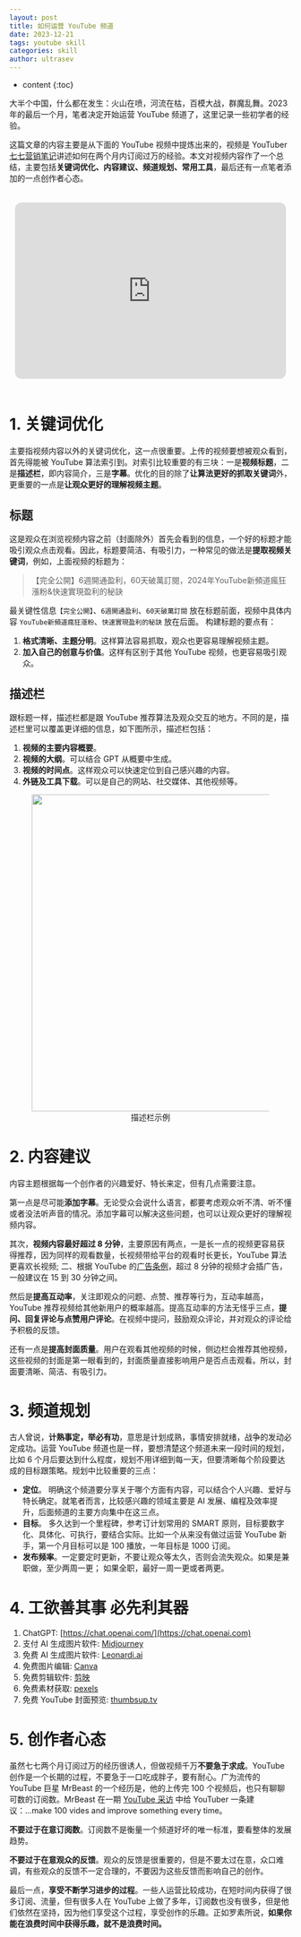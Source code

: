 ```yaml
---
layout: post
title: 如何运营 YouTube 频道
date: 2023-12-21
tags: youtube skill
categories: skill
author: ultrasev
---
```

* content
{:toc}


大半个中国，什么都在发生：火山在喷，河流在枯，百模大战，群魔乱舞。2023 年的最后一个月，笔者决定开始运营 YouTube 频道了，这里记录一些初学者的经验。 





这篇文章的内容主要是从下面的 YouTube 视频中提炼出来的，视频是 YouTuber [七七营销笔记](https://www.youtube.com/@77MediaBook)讲述如何在两个月内订阅过万的经验。本文对视频内容作了一个总结，主要包括**关键词优化、内容建议、频道规划、常用工具**，最后还有一点笔者添加的一点创作者心态。

<style>
  .video-container {
    display: flex;
    justify-content: center;
    padding: 20px 10px;
  }

  iframe {
    width: 560px;
    height: 315px;
  }
</style>


<div class="video-container">
  <iframe
  width="560" 
  height="315"
  src="https://www.youtube.com/embed/Z97u98GOPKM?si=EFWCYP7IA3lct6yn" 
  title="YouTube video player" 
  frameborder="0"
  allow="accelerometer; autoplay; clipboard-write; encrypted-media; gyroscope; picture-in-picture; web-share" 
  allowfullscreen
  style="border-radius: 12px;"></iframe>
</div>


# 1. 关键词优化
主要指视频内容以外的关键词优化，这一点很重要。上传的视频要想被观众看到，首先得能被 YouTube 算法索引到。对索引比较重要的有三块：一是**视频标题**，二是**描述栏**，即内容简介，三是**字幕**。优化的目的除了**让算法更好的抓取关键词**外，更重要的一点是**让观众更好的理解视频主题**。

## 标题 
这是观众在浏览视频内容之前（封面除外）首先会看到的信息，一个好的标题才能吸引观众点击观看。因此，标题要简洁、有吸引力，一种常见的做法是**提取视频关键词**，例如，上面视频的标题为：

> 【完全公開】6週開通盈利，60天破萬訂閱，2024年YouTube新頻道瘋狂漲粉&快速實現盈利的秘訣

最关键性信息`【完全公開】`、`6週開通盈利`、`60天破萬訂閱` 放在标题前面，视频中具体内容 `YouTube新頻道瘋狂漲粉`、`快速實現盈利的秘訣` 放在后面。 构建标题的要点有：
1. **格式清晰、主题分明**。这样算法容易抓取，观众也更容易理解视频主题。 
2. **加入自己的创意与价值**。这样有区别于其他 YouTube 视频，也更容易吸引观众。

## 描述栏 
跟标题一样，描述栏都是跟 YouTube 推荐算法及观众交互的地方。不同的是，描述栏里可以覆盖更详细的信息，如下图所示，描述栏包括：
1. **视频的主要内容概要**。 
2. **视频的大纲**。可以结合 GPT 从概要中生成。
3. **视频的时间点**。这样观众可以快速定位到自己感兴趣的内容。
4. **外链及工具下载**。可以是自己的网站、社交媒体、其他视频等。

<figure style="text-align: center;">
    <img src="https://host.ddot.cc/tmp_content_20231223_1651.png" width=566pt>
    <figcaption style="text-align:center"> 描述栏示例 </figcaption>
</figure>

# 2. 内容建议
内容主题根据每一个创作者的兴趣爱好、特长来定，但有几点需要注意。

第一点是尽可能**添加字幕**。无论受众会说什么语言，都要考虑观众听不清、听不懂或者没法听声音的情况。添加字幕可以解决这些问题，也可以让观众更好的理解视频内容。 

其次，**视频内容最好超过 8 分钟**，主要原因有两点，一是长一点的视频更容易获得推荐，因为同样的观看数量，长视频带给平台的观看时长更长，YouTube 算法更喜欢长视频; 二、根据 YouTube 的[广告条例](https://dlj.one/bezgte)，超过 8 分钟的视频才会插广告，一般建议在 15 到 30 分钟之间。

然后是**提高互动率**，关注即观众的问题、点赞、推荐等行为，互动率越高，YouTube 推荐视频给其他新用户的概率越高。提高互动率的方法无怪乎三点，**提问、回复评论与点赞用户评论**。在视频中提问，鼓励观众评论，并对观众的评论给予积极的反馈。 

还有一点是**提高封面质量**。用户在观看其他视频的时候，侧边栏会推荐其他视频，这些视频的封面是第一眼看到的，封面质量直接影响用户是否点击观看。所以，封面要清晰、简洁、有吸引力。

# 3. 频道规划

古人曾说，**计熟事定，举必有功**，意思是计划成熟，事情安排就绪，战争的发动必定成功。运营 YouTube 频道也是一样，要想清楚这个频道未来一段时间的规划，比如 6 个月后要达到什么程度，规划不用详细到每一天，但要清晰每个阶段要达成的目标跟策略。规划中比较重要的三点：
- **定位**。 明确这个频道要分享关于哪个方面有内容，可以结合个人兴趣、爱好与特长确定。就笔者而言，比较感兴趣的领域主要是 AI 发展、编程及效率提升，后面频道的主要方向集中在这三点。 
- **目标**。 多久达到一个里程碑，参考订计划常用的 SMART 原则，目标要数字化、具体化、可执行，要结合实际。比如一个从来没有做过运营 YouTube 新手，第一个月目标可以是 100 播放，一年目标是 1000 订阅。
- **发布频率**。一定要定时更新，不要让观众等太久，否则会流失观众。如果是兼职做，至少两周一更； 如果全职，最好一周一更或者两更。 


# 4. 工欲善其事 必先利其器 
1. ChatGPT: [https://chat.openai.com/](https://chat.openai.com)
2. 支付 AI 生成图片软件: [Midjourney](https://www.midjourney.com/app/)
3. 免费 AI 生成图片软件: [Leonardi.ai](https://leonardo.ai)
4. 免费图片编辑: [Canva](https://www.canva.com/)
5. 免费剪辑软件: [剪映](https://www.capcut.cn/)
6. 免费素材获取: [pexels](https://www.pexels.com/)
7. 免费 YouTube 封面预览: [thumbsup.tv](https://thumbsup.tv/)


# 5. 创作者心态 
虽然七七两个月订阅过万的经历很诱人，但做视频千万**不要急于求成**。YouTube 创作是一个长期的过程，不要急于一口吃成胖子，要有耐心。广为流传的 YouTube 巨星 MrBeast 的一个经历是，他的上传完 100 个视频后，也只有聊聊可数的订阅数。MrBeast 在一期 [YouTube 采访](https://www.youtube.com/watch?v=9DBJXRy5dvk) 中给 YouTuber 一条建议：...make 100 vides and improve something every time。

**不要过于在意订阅数**。订阅数不是衡量一个频道好坏的唯一标准，要看整体的发展趋势。

**不要过于在意观众的反馈**。观众的反馈是很重要的，但是不要太过在意，众口难调，有些观众的反馈不一定合理的，不要因为这些反馈而影响自己的创作。

最后一点，**享受不断学习进步的过程**。一些人运营比较成功，在短时间内获得了很多订阅、流量，但有很多人在 YouTube 上做了多年，订阅数也没有很多，但是他们依然在坚持，因为他们享受这个过程，享受创作的乐趣。正如罗素所说，**如果你能在浪费时间中获得乐趣，就不是浪费时间。**


